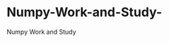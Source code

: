 # Numpy-Work-and-Study-
Numpy Work and Study 
                
                
                                  
                                  
                                                  
                                                                                                      
                                                                                                                                
                                 
              
                    
